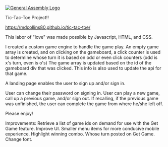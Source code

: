[![General Assembly Logo](https://camo.githubusercontent.com/1a91b05b8f4d44b5bbfb83abac2b0996d8e26c92/687474703a2f2f692e696d6775722e636f6d2f6b6538555354712e706e67)](https://generalassemb.ly/education/web-development-immersive)

Tic-Tac-Toe Project!!

https://mdcollins80.github.io/tic-tac-toe/

This labor of "love" was made possible by Javascript, HTML, and CSS.

I created a custom game engine to handle the game play.  An empty game array is created, and on clicking on the gameboard, a click counter is used to determine whose turn it is based on odd or even click counters (odd is x's turn, even is o's)  The game array is updated based on the id of the gameboard div that was clicked.  This info is also used to update the api for that game.

A landing page enables the user to sign up and/or sign in.

User can change their password on signing in.  User can play a new game, call up a previous game, and/or sign out.  If recalling, if the previous game was unfinished, the user can complete the game from where he/she left off.

Please enjoy!

Improvements:
Retrieve a list of game ids on demand for use with the Get Game feature.
Improve UI.  Smaller menu items for more conducive mobile experience.
Highlight winning combo.
Whose turn posted on Get Game.
Change font.
